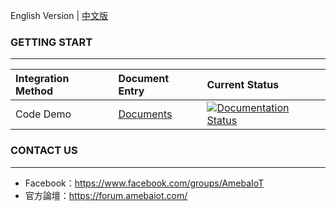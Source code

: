 English Version | [中文版](./README.md)

### GETTING START
---

|Integration Method|Document Entry|Current Status|
|:----|:-----|:-----|
|Code Demo |[Documents](https://rtd-test-zh.readthedocs.io/en/latest/) |[![Documentation Status](https://readthedocs.org/projects/code-blocks-en/badge/?version=latest)](https://readthedocs.org/projects/rtd-test-en/)|


### CONTACT US
---

- Facebook：https://www.facebook.com/groups/AmebaIoT
- 官方論壇：https://forum.amebaiot.com/ 

